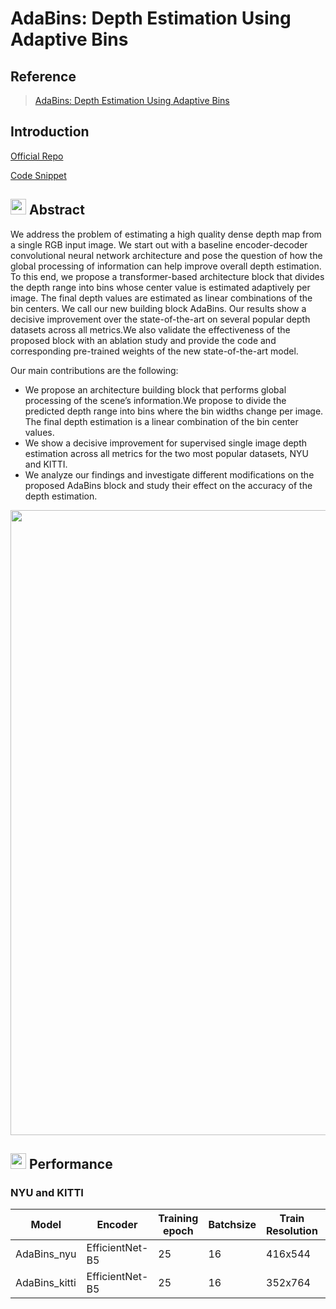 # AdaBins: Depth Estimation Using Adaptive Bins

## Reference

> [AdaBins: Depth Estimation Using Adaptive Bins](https://arxiv.org/abs/2011.14141)

## Introduction

<a href="https://github.com/shariqfarooq123/AdaBins">Official Repo</a>

<a href="https://github.com/open-mmlab/mmsegmentation/tree/dev-1.x/projects/Adabins">Code Snippet</a>

## <img src="https://user-images.githubusercontent.com/34859558/190043857-bfbdaf8b-d2dc-4fff-81c7-e0aac50851f9.png" width="25"/> Abstract

We address the problem of estimating a high quality dense depth map from a single RGB input image. We start out with a baseline encoder-decoder convolutional neural network architecture and pose the question of how the global processing of information can help improve overall depth estimation. To this end, we propose a transformer-based architecture block that divides the depth range into bins whose center value is estimated adaptively per image. The final depth values are estimated as linear combinations of the bin centers. We call our new building block AdaBins. Our results show a decisive improvement over the state-of-the-art on several popular depth datasets across all metrics.We also validate the effectiveness of the proposed block with an ablation study and provide the code and corresponding pre-trained weights of the new state-of-the-art model.

Our main contributions are the following:

- We propose an architecture building block that performs global processing of the scene’s information.We propose to divide the predicted depth range into bins where the bin widths change per image. The final depth estimation is a linear combination of the bin center values.
- We show a decisive improvement for supervised single image depth estimation across all metrics for the two most popular datasets, NYU and KITTI.
- We analyze our findings and investigate different modifications on the proposed AdaBins block and study their effect on the accuracy of the depth estimation.

<div align="center">
<img src="https://github.com/Yang-Changhui/mmsegmentation/blob/add_adabins/projects/Adabins/image-20230816181703680.png"  width = "1000" />
</div>

## <img src="https://user-images.githubusercontent.com/34859558/190044217-8f6befc2-7f20-473d-b356-148e06265205.png" width="25"/> Performance

### NYU and KITTI

| Model         | Encoder         | Training epoch | Batchsize | Train Resolution | δ1    | δ2    | δ3    | REL   | RMS   | RMS log | params(M) | Links       |
| ------------- | --------------- | -------------- | --------- | ---------------- | ----- | ----- | ----- | ----- | ----- | ------- | --------- | ----------- |
| AdaBins_nyu   | EfficientNet-B5 | 25             | 16        | 416x544          | 0.903 | 0.984 | 0.997 | 0.103 | 0.364 | 0.044   | 78        | [model](<>) |
| AdaBins_kitti | EfficientNet-B5 | 25             | 16        | 352x764          | 0.964 | 0.995 | 0.999 | 0.058 | 2.360 | 0.088   | 78        | [model](<>) |
